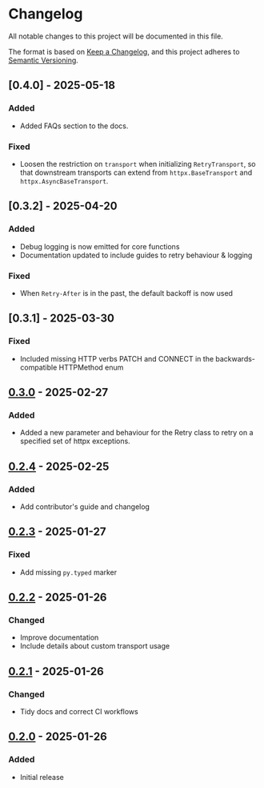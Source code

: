 # Changelog

All notable changes to this project will be documented in this file.

The format is based on [Keep a Changelog](https://keepachangelog.com/en/1.1.0/),
and this project adheres to [Semantic Versioning](https://semver.org/spec/v2.0.0.html).

## [0.4.0] - 2025-05-18

### Added
- Added FAQs section to the docs.

### Fixed
- Loosen the restriction on `transport` when initializing `RetryTransport`, so that downstream transports can extend
from `httpx.BaseTransport` and `httpx.AsyncBaseTransport`.

## [0.3.2] - 2025-04-20

### Added
- Debug logging is now emitted for core functions
- Documentation updated to include guides to retry behaviour & logging

### Fixed
- When `Retry-After` is in the past, the default backoff is now used

## [0.3.1] - 2025-03-30

### Fixed
- Included missing HTTP verbs PATCH and CONNECT in the backwards-compatible HTTPMethod enum

## [0.3.0] - 2025-02-27

### Added
- Added a new parameter and behaviour for the Retry class to retry on a specified set of httpx exceptions.

## [0.2.4] - 2025-02-25

### Added
- Add contributor's guide and changelog

## [0.2.3] - 2025-01-27

### Fixed
- Add missing `py.typed` marker

## [0.2.2] - 2025-01-26

### Changed
- Improve documentation
- Include details about custom transport usage

## [0.2.1] - 2025-01-26

### Changed
- Tidy docs and correct CI workflows

## [0.2.0] - 2025-01-26

### Added
- Initial release

[Unreleased]: https://github.com/will-ockmore/httpx-retries/compare/0.3.0...HEAD
[0.3.0]: https://github.com/will-ockmore/httpx-retries/releases/tag/0.3.0
[0.2.4]: https://github.com/will-ockmore/httpx-retries/releases/tag/0.2.4
[0.2.3]: https://github.com/will-ockmore/httpx-retries/releases/tag/0.2.3
[0.2.2]: https://github.com/will-ockmore/httpx-retries/releases/tag/0.2.2
[0.2.1]: https://github.com/will-ockmore/httpx-retries/releases/tag/0.2.1
[0.2.0]: https://github.com/will-ockmore/httpx-retries/releases/tag/0.2.0
